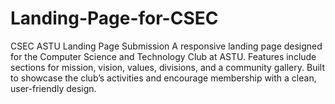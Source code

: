 # Landing-Page-for-CSEC
CSEC ASTU Landing Page Submission A responsive landing page designed for the Computer Science and Technology Club at ASTU. Features include sections for mission, vision, values, divisions, and a community gallery. Built to showcase the club’s activities and encourage membership with a clean, user-friendly design.
